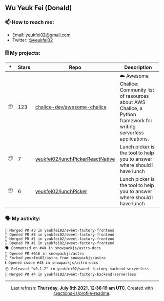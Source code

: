 ## Wu Yeuk Fei (Donald)

### 📫 How to reach me:

- Email: [yeukfei02@gmail.com](yeukfei02@gmail.com)
- Twitter: [@yeukfei02](https://twitter.com/yeukfei02)

### 🗄 My projects:

|*|Stars|Repo|Description|
|---|---|---|---|
| 📦 | 123 | [chalice-dev/awesome-chalice](https://github.com/chalice-dev/awesome-chalice) | ☁️ Awesome Chalice: Community list of resources about AWS Chalice, a Python framework for writing serverless applications. |
| 📦 | 7 | [yeukfei02/lunchPickerReactNative](https://github.com/yeukfei02/lunchPickerReactNative) | Lunch picker is the tool to help you to answer where should I have lunch |
| 📦 | 6 | [yeukfei02/lunchPicker](https://github.com/yeukfei02/lunchPicker) | Lunch picker is the tool to help you to answer where should I have lunch |

### 🗣 My activity:

```
🎉 Merged PR #3 in yeukfei02/sweet-factory-frontend
💪 Opened PR #3 in yeukfei02/sweet-factory-frontend
🎉 Merged PR #1 in yeukfei02/sweet-factory-frontend
💪 Opened PR #1 in yeukfei02/sweet-factory-frontend
🗣 Commented on #48 in snowpackjs/astro-docs
💪 Opened PR #616 in snowpackjs/astro
🍴 Forked yeukfei02/astro from snowpackjs/astro
❗️ Opened issue #48 in snowpackjs/astro-docs
📦 Released "v0.1.2" in yeukfei02/sweet-factory-backend-serverless
🎉 Merged PR #4 in yeukfei02/sweet-factory-backend-serverless
```

---

<p align="center">Last refresh: <b>Thursday, July 8th 2021, 12:36:19 am UTC</b>. Created with <a href=https://github.com/marketplace/actions/profile-readme>@actions-js/profile-readme</a>.</p>
